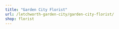 ```yaml
---
title: "Garden City Florist"
url: /letchworth-garden-city/garden-city-florist/
shop: florist
---
```


